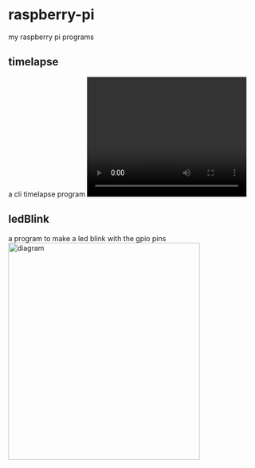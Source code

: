 # raspberry-pi
my raspberry pi programs

## timelapse
a cli timelapse program
<video width="320" height="240" controls>
  <source src="timelapse.mp4" type="video/mp4">
</video>

## ledBlink
a program to make a led blink with the gpio pins
<img src="https://i0.wp.com/electronicshobbyists.com/wp-content/uploads/2017/10/d-articles-electronicshobbyists-raspberry-pi-new.png" alt=diagram width=384 height =435>
